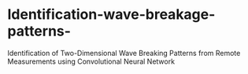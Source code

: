 # Identification-wave-breakage-patterns-
Identification of Two-Dimensional Wave Breaking Patterns from Remote Measurements using Convolutional Neural Network
